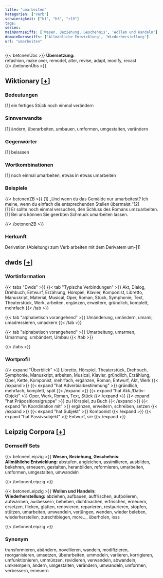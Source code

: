```yaml
---
title: "umarbeiten"
kategorien: ["Verb"]
schwierigkeit: ["k1", "h3", "r19"]
tags:
series:
mainDornseiffs: ['Wesen, Beziehung, Geschehnis', 'Wollen und Handeln']
domainDornseiffs: ['Allmähliche Entwicklung', 'Wiederherstellung']
url: "umarbeiten"
---
```


{{< betonenÜbs >}}
**Übersetzung:**  
refashion, make over, remodel, alter, revise, adapt, modify, recast  
{{< /betonenÜbs >}}

## Wiktionary [[+](https://de.wiktionary.org/wiki/umarbeiten)]

### Bedeutungen
[1] ein fertiges Stück noch einmal verändern  

### Sinnverwandte
[1] ändern, überarbeiten, umbauen, umformen, umgestalten, verändern  

### Gegenwörter
[1] belassen  

### Wortkombinationen
[1] noch einmal umarbeiten, etwas in etwas umarbeiten  

### Beispiele
{{< betonenZB >}}
[1] „Und wenn du das Gemälde nur umarbeitest? Ich meine, wenn du einfach die entsprechenden Stellen übermalst.“[2]  
[1] Er sollte noch einmal versuchen, den Schluss des Romans umzuarbeiten.  
[1] Bei uns können Sie geerbten Schmuck umarbeiten lassen.  

{{< /betonenZB >}}
### Herkunft
Derivation (Ableitung) zum Verb arbeiten mit dem Derivatem um-[1]  



## dwds [[+](https://www.dwds.de/wb/umarbeiten)]

### Wortinformation
{{< tabs "Dwds" >}}
{{< tab "Typische Verbindungen" >}}
Akt, Dialog, Drehbuch, Entwurf, Erzählung, Hörspiel, Klavier, Komponist, Libretto, Manuskript, Material, Musical, Oper, Roman, Stück, Symphonie, Text, Theaterstück, Werk, arbeiten, ergänzen, erweitern, gründlich, komplett, mehrfach
{{< /tab >}}

{{< tab "alphabetisch vorangehend" >}}
Umänderung, umändern, umami, umadressieren, umackern
{{< /tab >}}

{{< tab "alphabetisch vorangehend" >}}
Umarbeitung, umarmen, Umarmung, umbändert, Umbau
{{< /tab >}}

{{< /tabs >}}

### Wortprofil
{{< expand "Überblick" >}} Libretto, Hörspiel, Theaterstück, Drehbuch, Symphonie, Manuskript, arbeiten, Musical, Klavier, gründlich, Erzählung, Oper, Kette, Komponist, mehrfach, ergänzen, Roman, Entwurf, Akt, Werk {{< /expand >}}
{{< expand "hat Adverbialbestimmung" >}} gründlich, mehrfach, komplett, spät {{< /expand >}}
{{< expand "hat Akk./Dativ-Objekt" >}} Oper, Werk, Roman, Text, Stück {{< /expand >}}
{{< expand "hat Präpositionalgruppe" >}} zu Hörspiel, zu Buch {{< /expand >}}
{{< expand "in Koordination mit" >}} ergänzen, erweitern, schreiben, setzen {{< /expand >}}
{{< expand "hat Subjekt" >}} Komponist {{< /expand >}}
{{< expand "hat Passivsubjekt" >}} Entwurf, sie {{< /expand >}}

## Leipzig Corpora [[+](https://corpora.uni-leipzig.de/en/res?word=umarbeiten&corpusId=deu_newscrawl-public_2018)]

### Dornseiff Sets
{{< betonenLeipzig >}}
**Wesen, Beziehung, Geschehnis:**  
**Allmähliche Entwicklung:** abstufen, angleichen, assimilieren, ausbilden, bekehren, erneuern, gestalten, heranbilden, reformieren, umarbeiten, umformen, umgestalten, umwandeln  

{{< /betonenLeipzig >}}


{{< betonenLeipzig >}}
**Wollen und Handeln:**  
**Wiederherstellung:** abziehen, aufbauen, auffrischen, aufpolieren, aufwärmen, ausbessern, beheben, dichtmachen, erfrischen, erneuern, ersetzen, flicken, glätten, renovieren, reparieren, restaurieren, stopfen, stützen, umarbeiten, umwandeln, verjüngen, wenden, wieder beleben, wiederherstellen, zurechtbiegen, more..., überholen, less  

{{< /betonenLeipzig >}}

### Synonym
transformieren, abändern, novellieren, wandeln, modifizieren, reorganisieren, umsetzen, überarbeiten, ummodeln, variieren, korrigieren, umfunktionieren, ummünzen, revidieren, verwandeln, abwandeln, umkrempeln, ändern, umgestalten, verändern, umwandeln, umformen, verbessern, erneuern

